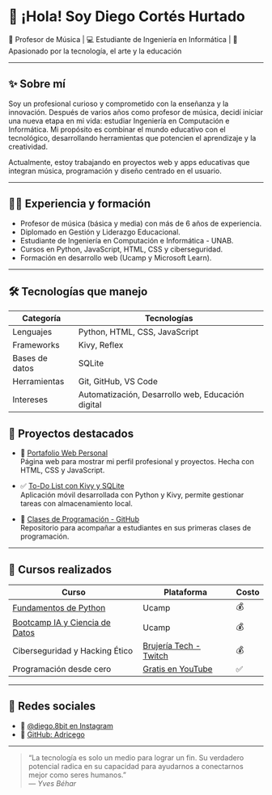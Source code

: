 # 👋 ¡Hola! Soy Diego Cortés Hurtado

🎵 Profesor de Música | 💻 Estudiante de Ingeniería en Informática | 🚀 Apasionado por la tecnología, el arte y la educación

---

## ✨ Sobre mí

Soy un profesional curioso y comprometido con la enseñanza y la innovación. Después de varios años como profesor de música, decidí iniciar una nueva etapa en mi vida: estudiar Ingeniería en Computación e Informática. Mi propósito es combinar el mundo educativo con el tecnológico, desarrollando herramientas que potencien el aprendizaje y la creatividad.

Actualmente, estoy trabajando en proyectos web y apps educativas que integran música, programación y diseño centrado en el usuario.

---

## 👨‍🏫 Experiencia y formación

- Profesor de música (básica y media) con más de 6 años de experiencia.
- Diplomado en Gestión y Liderazgo Educacional.
- Estudiante de Ingeniería en Computación e Informática - UNAB.
- Cursos en Python, JavaScript, HTML, CSS y ciberseguridad.
- Formación en desarrollo web (Ucamp y Microsoft Learn).

---

## 🛠 Tecnologías que manejo

| Categoría       | Tecnologías                            |
|-----------------|----------------------------------------|
| Lenguajes       | Python, HTML, CSS, JavaScript          |
| Frameworks      | Kivy, Reflex                           |
| Bases de datos  | SQLite                                 |
| Herramientas    | Git, GitHub, VS Code                   |
| Intereses       | Automatización, Desarrollo web, Educación digital |



## 💼 Proyectos destacados

- 🎒 [Portafolio Web Personal](https://github.com/Adricego/portafolio)  
  Página web para mostrar mi perfil profesional y proyectos. Hecha con HTML, CSS y JavaScript.

- ✅ [To-Do List con Kivy y SQLite](https://github.com/Adricego/to-do-app)  
  Aplicación móvil desarrollada con Python y Kivy, permite gestionar tareas con almacenamiento local.

- 📘 [Clases de Programación - GitHub](https://github.com/Adricego/clase1---clasesprogramacion-github)  
  Repositorio para acompañar a estudiantes en sus primeras clases de programación.

---

## 🧠 Cursos realizados

| Curso | Plataforma | Costo |
|-------|------------|-------|
| [Fundamentos de Python](https://ucamp.io/curso-python/) | Ucamp | 💰 |
| [Bootcamp IA y Ciencia de Datos](https://ucamp.io/curso-ciencia-de-datos/) | Ucamp | 💰 |
| Ciberseguridad y Hacking Ético | [Brujería Tech - Twitch](https://www.twitch.tv/brujeriatech) | 💰 |
| Programación desde cero | [Gratis en YouTube](https://www.youtube.com/@brujeriatech) | ✅ |

---

## 📲 Redes sociales

- 📸 [@diego.8bit en Instagram](https://instagram.com/diego.8bit?igshid=ZDdkNTZiNTM=)
- 🐙 [GitHub: Adricego](https://github.com/Adricego)

---

> “La tecnología es solo un medio para lograr un fin. Su verdadero potencial radica en su capacidad para ayudarnos a conectarnos mejor como seres humanos.”  
> — *Yves Béhar*
